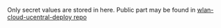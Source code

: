 Only secret values are stored in here. Public part may be found in [wlan-cloud-ucentral-deploy repo](https://github.com/Telecominfraproject/wlan-cloud-ucentral-deploy/tree/main/chart/environment-values)
